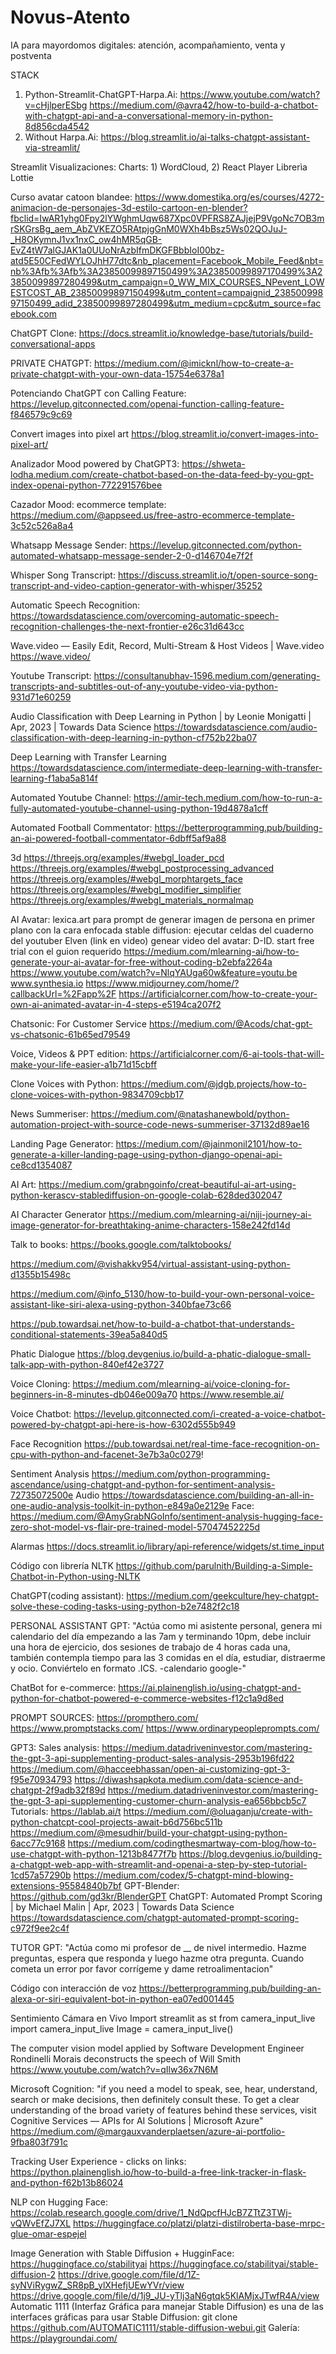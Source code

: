 # Novus-Atento
IA para mayordomos digitales: atención, acompañamiento, venta y postventa

STACK
1) Python-Streamlit-ChatGPT-Harpa.Ai: https://www.youtube.com/watch?v=cHjlperESbg https://medium.com/@avra42/how-to-build-a-chatbot-with-chatgpt-api-and-a-conversational-memory-in-python-8d856cda4542
2) Without Harpa.Ai: https://blog.streamlit.io/ai-talks-chatgpt-assistant-via-streamlit/


Streamlit Visualizaciones:
Charts: 1) WordCloud, 2) React Player
Librerìa Lottie

Curso avatar catoon blandee:
https://www.domestika.org/es/courses/4272-animacion-de-personajes-3d-estilo-cartoon-en-blender?fbclid=IwAR1yhg0Fpy2lYWghmUqw687Xpc0VPFRS8ZAJjejP9VgoNc7OB3mrSKGrsBg_aem_AbZVKEZO5RAtpjgGnM0WXh4bBsz5Ws02QOJuJ-_H8OKymnJ1vx1nxC_ow4hMR5qGB-EvZ4tW7alGJAK1a0UUoNrAzbIfmDKGFBbbIoI00bz-atd5E50CFedWYLOJhH77dtc&nb_placement=Facebook_Mobile_Feed&nbt=nb%3Afb%3Afb%3A23850099897150499%3A23850099897170499%3A23850099897280499&utm_campaign=0_WW_MIX_COURSES_NPevent_LOWESTCOST_AB_23850099897150499&utm_content=campaignid_23850099897150499_adid_23850099897280499&utm_medium=cpc&utm_source=facebook.com

ChatGPT Clone:
https://docs.streamlit.io/knowledge-base/tutorials/build-conversational-apps

PRIVATE CHATGPT:
https://medium.com/@imicknl/how-to-create-a-private-chatgpt-with-your-own-data-15754e6378a1

Potenciando ChatGPT con Calling Feature:
https://levelup.gitconnected.com/openai-function-calling-feature-f846579c9c69

Convert images into pixel art
https://blog.streamlit.io/convert-images-into-pixel-art/


Analizador Mood powered by ChatGPT3: 
https://shweta-lodha.medium.com/create-chatbot-based-on-the-data-feed-by-you-gpt-index-openai-python-772291576bee

Cazador Mood:
ecommerce template:
https://medium.com/@appseed.us/free-astro-ecommerce-template-3c52c526a8a4

Whatsapp Message Sender:
https://levelup.gitconnected.com/python-automated-whatsapp-message-sender-2-0-d146704e7f2f

Whisper Song Transcript:
https://discuss.streamlit.io/t/open-source-song-transcript-and-video-caption-generator-with-whisper/35252

Automatic Speech Recognition:
https://towardsdatascience.com/overcoming-automatic-speech-recognition-challenges-the-next-frontier-e26c31d643cc

Wave.video — Easily Edit, Record, Multi-Stream & Host Videos | Wave.video
https://wave.video/

Youtube Transcript:
https://consultanubhav-1596.medium.com/generating-transcripts-and-subtitles-out-of-any-youtube-video-via-python-931d71e60259

Audio Classification with Deep Learning in Python | by Leonie Monigatti | Apr, 2023 | Towards Data Science
https://towardsdatascience.com/audio-classification-with-deep-learning-in-python-cf752b22ba07

Deep Learning with Transfer Learning
https://towardsdatascience.com/intermediate-deep-learning-with-transfer-learning-f1aba5a814f

Automated Youtube Channel:
https://amir-tech.medium.com/how-to-run-a-fully-automated-youtube-channel-using-python-19d4878a1cff

Automated Football Commentator:
https://betterprogramming.pub/building-an-ai-powered-football-commentator-6dbff5af9a88

3d
https://threejs.org/examples/#webgl_loader_pcd
https://threejs.org/examples/#webgl_postprocessing_advanced
https://threejs.org/examples/#webgl_morphtargets_face
https://threejs.org/examples/#webgl_modifier_simplifier
https://threejs.org/examples/#webgl_materials_normalmap

AI Avatar:
lexica.art para prompt de generar imagen de persona en primer plano con la cara enfocada
stable diffusion: ejecutar celdas del cuaderno del youtuber Elven (link en video)
genear video del avatar: D-ID. start free trial con el guion requerido
https://medium.com/mlearning-ai/how-to-generate-your-ai-avatar-for-free-without-coding-b2ebfa2264a
https://www.youtube.com/watch?v=NlqYAUga60w&feature=youtu.be
www.synthesia.io
https://www.midjourney.com/home/?callbackUrl=%2Fapp%2F
https://artificialcorner.com/how-to-create-your-own-ai-animated-avatar-in-4-steps-e5194ca207f2

Chatsonic: For Customer Service
https://medium.com/@Acods/chat-gpt-vs-chatsonic-61b65ed79549

Voice, Videos & PPT edition:
https://artificialcorner.com/6-ai-tools-that-will-make-your-life-easier-a1b71d15cbff

Clone Voices with Python:
https://medium.com/@jdgb.projects/how-to-clone-voices-with-python-9834709cbb17

News Summeriser:
https://medium.com/@natashanewbold/python-automation-project-with-source-code-news-summeriser-37132d89ae16

Landing Page Generator:
https://medium.com/@jainmonil2101/how-to-generate-a-killer-landing-page-using-python-django-openai-api-ce8cd1354087

AI Art:
https://medium.com/grabngoinfo/creat-beautiful-ai-art-using-python-kerascv-stablediffusion-on-google-colab-628ded302047

AI Character Generator
https://medium.com/mlearning-ai/niji-journey-ai-image-generator-for-breathtaking-anime-characters-158e242fd14d

Talk to books:
https://books.google.com/talktobooks/

https://medium.com/@vishakkv954/virtual-assistant-using-python-d1355b15498c

https://medium.com/@info_5130/how-to-build-your-own-personal-voice-assistant-like-siri-alexa-using-python-340bfae73c66

https://pub.towardsai.net/how-to-build-a-chatbot-that-understands-conditional-statements-39ea5a840d5

Phatic Dialogue
https://blog.devgenius.io/build-a-phatic-dialogue-small-talk-app-with-python-840ef42e3727

Voice Cloning:
https://medium.com/mlearning-ai/voice-cloning-for-beginners-in-8-minutes-db046e009a70
https://www.resemble.ai/

Voice Chatbot:
https://levelup.gitconnected.com/i-created-a-voice-chatbot-powered-by-chatgpt-api-here-is-how-6302d555b949

Face Recognition
https://pub.towardsai.net/real-time-face-recognition-on-cpu-with-python-and-facenet-3e7b3a0c0279!

Sentiment Analysis
https://medium.com/python-programming-ascendance/using-chatgpt-and-python-for-sentiment-analysis-72735072500e
Audio 
https://towardsdatascience.com/building-an-all-in-one-audio-analysis-toolkit-in-python-e849a0e2129e
Face:
https://medium.com/@AmyGrabNGoInfo/sentiment-analysis-hugging-face-zero-shot-model-vs-flair-pre-trained-model-57047452225d

Alarmas
				https://docs.streamlit.io/library/api-reference/widgets/st.time_input

Código con librería NLTK
				https://github.com/parulnith/Building-a-Simple-Chatbot-in-Python-using-NLTK

ChatGPT(coding assistant):
https://medium.com/geekculture/hey-chatgpt-solve-these-coding-tasks-using-python-b2e7482f2c18

PERSONAL ASSISTANT GPT:
"Actúa como mi asistente personal, genera mi calendario del día empezando a las 7am y terminando 10pm, debe incluir una hora de ejercicio, dos sesiones de trabajo de 4 horas cada una, también contempla tiempo para las 3 comidas en el día, estudiar, distraerme y ocio. Conviértelo en formato .ICS. -calendario google-"


ChatBot for e-commerce:
https://ai.plainenglish.io/using-chatgpt-and-python-for-chatbot-powered-e-commerce-websites-f12c1a9d8ed

PROMPT SOURCES:
https://prompthero.com/
https://www.promptstacks.com/
https://www.ordinarypeopleprompts.com/


GPT3:
Sales analysis: https://medium.datadriveninvestor.com/mastering-the-gpt-3-api-supplementing-product-sales-analysis-2953b196fd22
https://medium.com/@hacceebhassan/open-ai-customizing-gpt-3-f95e70934793
https://diwashsapkota.medium.com/data-science-and-chatgpt-2f9adb32f89d
https://medium.datadriveninvestor.com/mastering-the-gpt-3-api-supplementing-customer-churn-analysis-ea656bbcb5c7
Tutorials: https://lablab.ai/t
https://medium.com/@oluaganju/create-with-python-chatcpt-cool-projects-await-b6d756bc511b
https://medium.com/@mesudhir/build-your-chatgpt-using-python-6acc77c9168
https://medium.com/codingthesmartway-com-blog/how-to-use-chatgpt-with-python-1213b8477f7b
https://blog.devgenius.io/building-a-chatgpt-web-app-with-streamlit-and-openai-a-step-by-step-tutorial-1cd57a57290b
https://medium.com/codex/5-chatgpt-mind-blowing-extensions-95584840b7bf
GPT-Blender: https://github.com/gd3kr/BlenderGPT
ChatGPT: Automated Prompt Scoring | by Michael Malin | Apr, 2023 | Towards Data Science
https://towardsdatascience.com/chatgpt-automated-prompt-scoring-c972f9ee2c4f

TUTOR GPT:
"Actúa como mi profesor de __ de nivel intermedio. Hazme preguntas, espera que responda y luego hazme otra pregunta. Cuando cometa un error por favor corrígeme y dame retroalimentacion"

Código con interacción de voz
				https://betterprogramming.pub/building-an-alexa-or-siri-equivalent-bot-in-python-ea07ed001445

Sentimiento
				Cámara en Vivo
					Import streamlit as st 
					from camera_input_live import camera_input_live
					Image = camera_input_live()
					
The computer vision model applied by Software Development Engineer Rondinelli Morais deconstructs the speech of Will Smith 
https://www.youtube.com/watch?v=qIlw36x7N6M


Microsoft Cognition: 
"if you need a model to speak, see, hear, understand, search or make decisions, then definitely consult these. To get a clear understanding of the broad variety of features behind these services, visit Cognitive Services — APIs for AI Solutions | Microsoft Azure" https://medium.com/@margauxvanderplaetsen/azure-ai-portfolio-9fba803f791c


Tracking User Experience - clicks on links:
https://python.plainenglish.io/how-to-build-a-free-link-tracker-in-flask-and-python-f62b13b86024

NLP con Hugging Face:
https://colab.research.google.com/drive/1_NdQpcfHJcB7ZTtZ3TWj-vQWvEfZJ7XL
https://huggingface.co/platzi/platzi-distilroberta-base-mrpc-glue-omar-espejel

Image Generation with Stable Diffusion + HugginFace:
https://huggingface.co/stabilityai
https://huggingface.co/stabilityai/stable-diffusion-2
https://drive.google.com/file/d/1Z-syNViRygwZ_SR8pB_ylXHefjUEwYVr/view
https://drive.google.com/file/d/1j9_JU-yTlj3aN6gtqk5KlAMjxJTwfR4A/view
Automatic 1111 (Interfaz Gráfica para manejar Stable Diffusion) es una de las interfaces gráficas para usar Stable Diffusion: git clone https://github.com/AUTOMATIC1111/stable-diffusion-webui.git
Galería: https://playgroundai.com/
